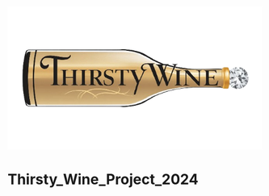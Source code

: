 ![Image Alt](https://github.com/pavankumaroggu31/Thirsty_Wine_Project_2024/blob/0c5decd2a8309cc63a357c152c25612db459d4cc/ThirstyWine.png)

# Thirsty_Wine_Project_2024
